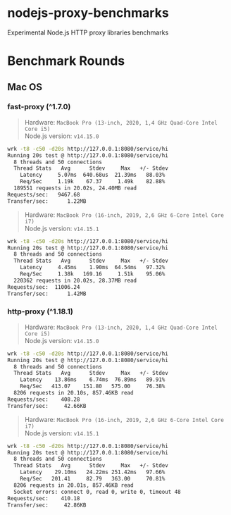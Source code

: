 # nodejs-proxy-benchmarks
Experimental Node.js HTTP proxy libraries benchmarks

# Benchmark Rounds 
## Mac OS

### fast-proxy (^1.7.0)
> Hardware: `MacBook Pro (13-inch, 2020, 1,4 GHz Quad-Core Intel Core i5)`  
> Node.js version: `v14.15.0`
```bash
wrk -t8 -c50 -d20s http://127.0.0.1:8080/service/hi
Running 20s test @ http://127.0.0.1:8080/service/hi
  8 threads and 50 connections
  Thread Stats   Avg      Stdev     Max   +/- Stdev
    Latency     5.07ms  640.68us  21.39ms   88.03%
    Req/Sec     1.19k    67.37     1.49k    82.88%
  189551 requests in 20.02s, 24.40MB read
Requests/sec:   9467.68
Transfer/sec:      1.22MB
```

> Hardware: `MacBook Pro (16-inch, 2019, 2,6 GHz 6-Core Intel Core i7)`  
> Node.js version: `v14.15.1`
```bash
wrk -t8 -c50 -d20s http://127.0.0.1:8080/service/hi
Running 20s test @ http://127.0.0.1:8080/service/hi
  8 threads and 50 connections
  Thread Stats   Avg      Stdev     Max   +/- Stdev
    Latency     4.45ms    1.90ms  64.54ms   97.32%
    Req/Sec     1.38k   169.16     1.51k    95.06%
  220362 requests in 20.02s, 28.37MB read
Requests/sec:  11006.24
Transfer/sec:      1.42MB
```

### http-proxy (^1.18.1)
> Hardware: `MacBook Pro (13-inch, 2020, 1,4 GHz Quad-Core Intel Core i5)`  
> Node.js version: `v14.15.0`
```bash
wrk -t8 -c50 -d20s http://127.0.0.1:8080/service/hi
Running 20s test @ http://127.0.0.1:8080/service/hi
  8 threads and 50 connections
  Thread Stats   Avg      Stdev     Max   +/- Stdev
    Latency    13.86ms    6.74ms  76.89ms   89.91%
    Req/Sec   413.07    151.80   575.00     76.38%
  8206 requests in 20.10s, 857.46KB read
Requests/sec:    408.28
Transfer/sec:     42.66KB
```

> Hardware: `MacBook Pro (16-inch, 2019, 2,6 GHz 6-Core Intel Core i7)`  
> Node.js version: `v14.15.1`
```bash
wrk -t8 -c50 -d20s http://127.0.0.1:8080/service/hi
Running 20s test @ http://127.0.0.1:8080/service/hi
  8 threads and 50 connections
  Thread Stats   Avg      Stdev     Max   +/- Stdev
    Latency    29.10ms   24.22ms 251.42ms   97.66%
    Req/Sec   201.41     82.79   363.00     70.81%
  8206 requests in 20.01s, 857.46KB read
  Socket errors: connect 0, read 0, write 0, timeout 48
Requests/sec:    410.18
Transfer/sec:     42.86KB
```

